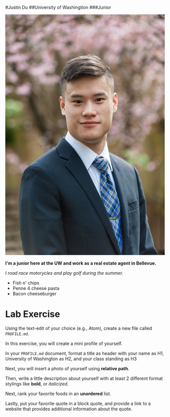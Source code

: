 #Justin Du
##University of Washingtion
###Junior

![photo of me](profile.jpeg)

**I'm a junior here at the UW and work as a real estate agent in Bellevue.**

*I road race motorycles and play golf during the summer.*

* Fish n' chips
* Penne 4 cheese pasta
* Bacon cheeseburger




# Lab Exercise
Using the text-edit of your choice (e.g., Atom), create a new file called `PROFILE.md`.

In this exercise, you will create a mini profile of yourself.

In your `PROFILE.md` document, format a title as header with your name as H1, University of Washington as H2, and your class standing as H3

Next, you will insert a photo of yourself using **relative path**.

Then, write a little description about yourself with at least 2 different format stylings like **bold**, or *italicized*.

Next, rank your favorite foods in an **unordered** list.

Lastly, put your favorite quote in a block quote, and provide a link to a website that provides additional information about the quote.
